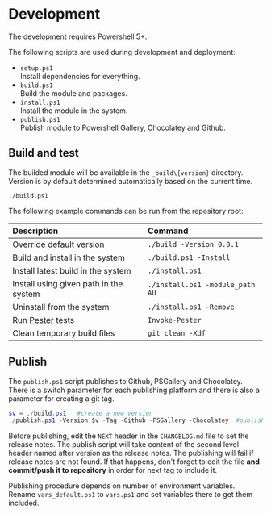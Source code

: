 # Development

The development requires Powershell 5+.

The following scripts are used during development and deployment:

- `setup.ps1`  
Install dependencies for everything.
- `build.ps1`  
Build the module and packages.
- `install.ps1`  
Install the module in the system.
- `publish.ps1`  
Publish module to Powershell Gallery, Chocolatey and Github.


## Build and test

The builded module will be available in the `_build\{version}` directory. Version is by default determined automatically based on the current time.

```
./build.ps1
```
The following example commands can be run from the repository root:

| Description                                          | Command                         |
| :---                                                 | :---                            |
| Override default version                             | `./build -Version 0.0.1`        |
| Build and install in the system                      | `./build.ps1 -Install`          |
| Install latest build in the system                   | `./install.ps1`                 |
| Install using given path in the system               | `./install.ps1 -module_path AU` |
| Uninstall from the system                            | `./install.ps1 -Remove`         |
| Run [Pester](https://github.com/pester/Pester) tests | `Invoke-Pester`                 |
| Clean temporary build files                          | `git clean -Xdf`                |


## Publish

The `publish.ps1` script publishes to Github, PSGallery and Chocolatey. There is a switch parameter for each publishing platform and there is also a parameter for creating a git tag.

```powershell
$v = ./build.ps1   #create a new version
./publish.ps1 -Version $v -Tag -Github -PSGallery -Chocolatey  #publish everywhere
```

Before publishing, edit the `NEXT` header in the `CHANGELOG.md` file to set the release notes. The publish script will take content of the second level header named after version as the release notes. The publishing will fail if release notes are not found. If that happens, don't forget to edit the file **and commit/push it to repository** in order for next tag to include it.

Publishing procedure depends on number of environment variables. Rename `vars_default.ps1` to `vars.ps1` and set variables there to get them included.
